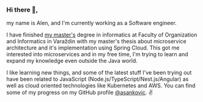 ### Hi there  👋, 

my name is Alen, and I'm currently working as a Software engineer.

I have finished [my master's](https://dabar.srce.hr/islandora/object/foi%3A7501) degree in informatics at Faculty of Organization and Informatics in Varaždin with my master's thesis about microservice architecture and it's implementation using Spring Cloud. This got me interested into microservices and in my free time, I'm trying to learn and expand my knowledge even outside the Java world. 

I like learning new things, and some of the latest stuff I've been trying out have been related to JavaScript (Node.js/TypeScript/Nest.js/Angular) as well as cloud oriented technologies like Kubernetes and AWS.
You can find some of my progress on my GitHub profile [@asankovic](https://github.com/asankovic "My profile"). :v:

<!--
**asankovic/asankovic** is a ✨ _special_ ✨ repository because its `README.md` (this file) appears on your GitHub profile.

Here are some ideas to get you started:

- 🔭 I’m currently working on ...
- 🌱 I’m currently learning ...
- 👯 I’m looking to collaborate on ...
- 🤔 I’m looking for help with ...
- 💬 Ask me about ...
- 📫 How to reach me: ...
- 😄 Pronouns: ...
- ⚡ Fun fact: ...
-->
